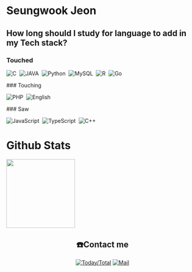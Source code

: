 # Seungwook Jeon
## How long should I study for language to add in my Tech stack?
### Touched
<p align="left">
 <img alt="C" src ="https://img.shields.io/badge/C-A8B9CC.svg?&style=for-the-badge&logo=C&logoColor=white"/></a>&nbsp
 <img alt="JAVA" src ="https://img.shields.io/badge/JAVA-007396.svg?&style=for-the-badge&logo=Java&logoColor=white"/></a>&nbsp
 <img alt="Python" src ="https://img.shields.io/badge/Python-3776AB.svg?&style=for-the-badge&logo=Python&logoColor=white"/></a>&nbsp
 <img alt="MySQL" src ="https://img.shields.io/badge/MySQL-4479A1.svg?&style=for-the-badge&logo=MySQL&logoColor=white"/></a>&nbsp
 <img alt="R" src ="https://img.shields.io/badge/R-276DC3.svg?&style=for-the-badge&logo=R&logoColor=white"/></a>&nbsp
 <img alt="Go" src ="https://img.shields.io/badge/Go-00ADD8.svg?&style=for-the-badge&logo=Go&logoColor=white"/></a>&nbsp
</p>
### Touching
<p align="left">
 <img alt="PHP" src ="https://img.shields.io/badge/PHP-777BB4.svg?&style=for-the-badge&logo=PHP&logoColor=white"/></a>&nbsp
 <img alt="English" src ="https://img.shields.io/badge/English-000000.svg?&style=for-the-badge"/></a>&nbsp
</p>
### Saw
<p align="left">
 <img alt="JavaScript" src ="https://img.shields.io/badge/JavaScript-F7DF1E.svg?&style=for-the-badge&logo=JavaScript&logoColor=black"/></a>&nbsp
 <img alt="TypeScript" src ="https://img.shields.io/badge/TypeScript-3178C6.svg?&style=for-the-badge&logo=TypeScript&logoColor=white"/></a>&nbsp
 <img alt="C++" src ="https://img.shields.io/badge/C++-00599C.svg?&style=for-the-badge&logo=C%2B%2B&logoColor=white"/></a>&nbsp
</p>
<!--
## Experience
- 
-->

<!--
## Project
- [학교 동아리 홈페이지 제작 (2020.9 ~ 2020.11)](https://github.com/SeungWook0502/20_2_2_webProject)
- [뉴스키워드 기반 실시간 이슈 분석 앱 (2021.03 ~ 2021.06)](https://github.com/SeungWook0502/Today_News)
-->
<!--
## Activity
- 수정
-->
# Github Stats
<a href="#">
 <img src = "https://github-readme-stats.vercel.app/api/top-langs/?username=SeungWook0502&theme=react&layout=compact" height = "180px">
</a>
<div align=center>
 
## ☎️Contact me
  
[![Today/Total](https://hits.seeyoufarm.com/api/count/incr/badge.svg?url=https://github.com/SeungWook0502&icon=github.svg&icon_color=%23E1DEDE)](https://hits.seeyoufarm.com)
[![Mail](https://img.shields.io/badge/Gmail-d14836?style=flat-square&logo=Gmail&logoColor=white&link=mailto:SeongWook0502@gmail.com)](mailto:SeongWook0502@gmail.com)

